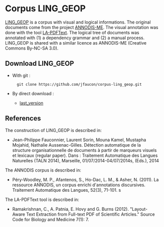 # Corpus LING_GEOP

[LING_GEOP](https://github.com/jfaucon/corpus-ling_geop) is a corpus with visual and logical informations. The original documents come from the project [ANNODIS-ME](http://redac.univ-tlse2.fr/corpus/annodis/me_download/). The visual annotation was done with the tool [LA-PDFText](http://code.google.com/p/lapdftext/). The logical tree of documents was annotated with (1) a dependency grammar and (2) a manual process. LING_GEOP is shared with a similar licence as ANNODIS-ME (Creative Commons By-NC-SA 3.0). 


## Download LING_GEOP

* With git : 

        git clone https://github.com/jfaucon/corpus-ling_geop.git

* By direct download : 
    * [last_version](https://github.com/jfaucon/corpus-ling_geop/archive/master.zip)



## References

The construction of LING_GEOP is described in:

* Jean-Philippe Fauconnier, Laurent Sorin, Mouna Kamel, Mustapha Mojahid, Nathalie Aussenac-Gilles.    Détection automatique de la structure organisationnelle de documents à partir de marqueurs visuels et lexicaux (regular paper). Dans : Traitement Automatique des Langues Naturelles (TALN 2014), Marseille, 01/07/2014-04/07/2014s, (Eds.), 2014 

The ANNODIS corpus is described in:

* Péry-Woodley, M. P., Afantenos, S., Ho-Dac, L. M., & Asher, N. (2011). La ressource ANNODIS, un corpus enrichi d'annotations discursives. Traitement Automatique des Langues, 52(3), 71-101.
s

The LA-PDFText tool is described in:

* Ramakrishnan, C., A. Patnia, E. Hovy and G. Burns (2012). "Layout-Aware Text Extraction from Full-text PDF of Scientific Articles." Source Code for Biology and Medicine 7(1): 7.
